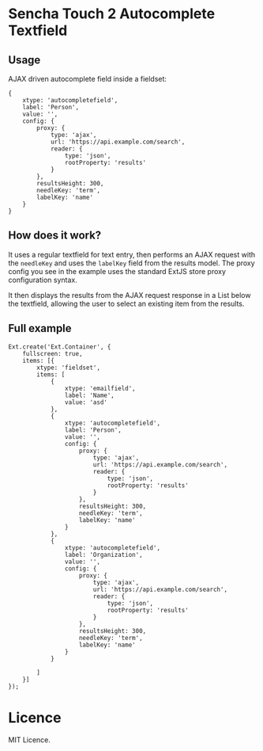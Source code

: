 Sencha Touch 2 Autocomplete Textfield
=====================================

Usage
-----

AJAX driven autocomplete field inside a fieldset:

```
{
	xtype: 'autocompletefield',
	label: 'Person',
	value: '',
	config: {
		proxy: {
        	type: 'ajax',
        	url: 'https://api.example.com/search',
        	reader: {
        		type: 'json',
        		rootProperty: 'results'
        	}
        },
        resultsHeight: 300,
		needleKey: 'term',
		labelKey: 'name'
	}
}
```


How does it work?
-----------------

It uses a regular textfield for text entry, then performs an AJAX request with the ```needleKey``` and uses the ```labelKey``` field from the results model. The proxy config you see in the example uses the standard ExtJS store proxy configuration syntax.

It then displays the results from the AJAX request response in a List below the textfield, allowing the user to select an existing item from the results.


Full example
------------

```
Ext.create('Ext.Container', {
	fullscreen: true,
	items: [{
		xtype: 'fieldset',
		items: [
			{
				xtype: 'emailfield',
				label: 'Name',
				value: 'asd'
			},
			{
				xtype: 'autocompletefield',
				label: 'Person',
				value: '',
				config: {
					proxy: {
			        	type: 'ajax',
			        	url: 'https://api.example.com/search',
			        	reader: {
			        		type: 'json',
			        		rootProperty: 'results'
			        	}
			        },
			        resultsHeight: 300,
					needleKey: 'term',
					labelKey: 'name'
				}
			},
			{
				xtype: 'autocompletefield',
				label: 'Organization',
				value: '',
				config: {
					proxy: {
			        	type: 'ajax',
			        	url: 'https://api.example.com/search',
			        	reader: {
			        		type: 'json',
			        		rootProperty: 'results'
			        	}
			        },
			        resultsHeight: 300,
					needleKey: 'term',
					labelKey: 'name'
				}
			}

		]
	}]
});
```

Licence
=======

MIT Licence.
